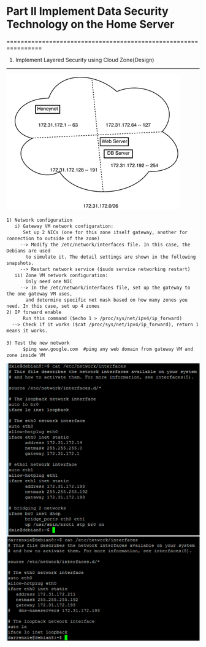 # Part II Implement Data Security Technology on the Home Server
================================================================

1. Implement Layered Security using Cloud Zone(Design)  
----------------------------------------------
![alt text](https://github.com/mndarren/Home-Server-Project/blob/master/resource/cloud_zone.png)  
   ```
   1) Network configuration
      i) Gateway VM network configuration: 
         Set up 2 NICs (one for this zone itself gateway, another for connection to outside of the zone)
        --> Modify the /etc/network/interfaces file. In this case, the Debians are used
          to simulate it. The detail settings are shown in the following snapshots.
        --> Restart network service ($sudo service networking restart)
      ii) Zone VM network configuration:
      	  Only need one NIC
      	--> In the /etc/network/interfaces file, set up the gateway to the one gateway VM uses,
      	  and determine specific net mask based on how many zones you need. In this case, set up 4 zones
   2) IP forward enable
         Run this command ($echo 1 > /proc/sys/net/ipv4/ip_forward)
     --> Check if it works ($cat /proc/sys/net/ipv4/ip_forward), return 1 means it works.

   3) Test the new network
         $ping www.google.com  #ping any web domain from gateway VM and zone inside VM
   ```
![alt text](https://github.com/mndarren/Home-Server-Project/blob/master/resource/gateway_network.PNG)  
![alt text](https://github.com/mndarren/Home-Server-Project/blob/master/resource/zone_network.PNG)
